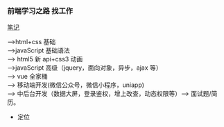 ### 前端学习之路 找工作

[笔记](/md/note.md)

-->html+css 基础  
-->javaScript 基础语法  
--> html5 新 api+css3 动画  
-->javaScript 高级（jquery，面向对象，异步，ajax 等）  
--> vue 全家桶  
--> 移动端开发(微信公众号，微信小程序，uniapp)  
--> 中后台开发（数据大屏，登录鉴权，增上改查，动态权限等）--> 面试题/简历。

- 定位
